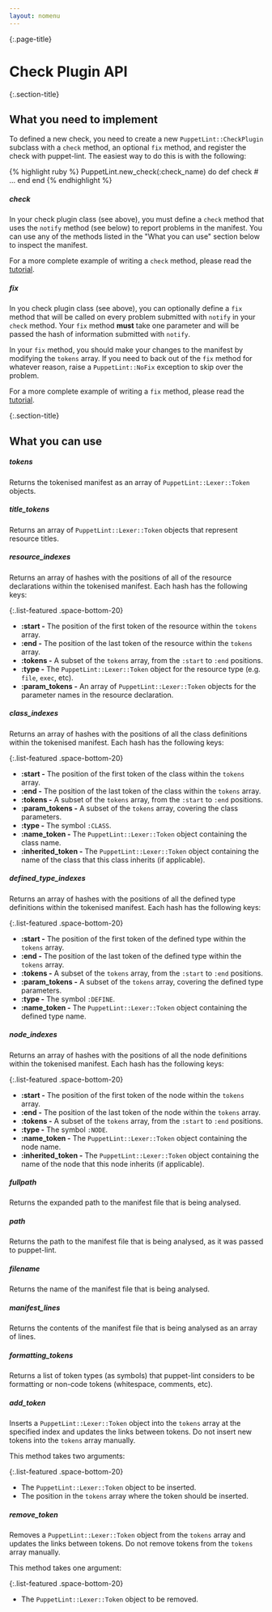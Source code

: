 ```yaml
---
layout: nomenu
---
```

{:.page-title}
# Check Plugin API

{:.section-title}
## What you need to implement

To defined a new check, you need to create a new `PuppetLint::CheckPlugin`
subclass with a `check` method, an optional `fix` method, and register the
check with puppet-lint. The easiest way to do this is with the following:

{% highlight ruby %}
PuppetLint.new_check(:check_name) do
  def check
    # ...
  end
end
{% endhighlight %}

##### check

In your check plugin class (see above), you must define a `check` method that
uses the `notify` method (see below) to report problems in the manifest. You
can use any of the methods listed in the "What you can use" section below to
inspect the manifest.

For a more complete example of writing a `check` method, please read the
[tutorial](/documentation/developer/plugin_tutorial/).

##### fix

In you check plugin class (see above), you can optionally define a `fix` method
that will be called on every problem submitted with `notify` in your `check`
method. Your `fix` method **must** take one parameter and will be passed the
hash of information submitted with `notify`.

In your `fix` method, you should make your changes to the manifest by modifying
the `tokens` array. If you need to back out of the `fix` method for whatever
reason, raise a `PuppetLint::NoFix` exception to skip over the problem.

For a more complete example of writing a `fix` method, please read the
[tutorial](/documentation/developer/plugin_tutorial/).

{:.section-title}
## What you can use

##### tokens

Returns the tokenised manifest as an array of `PuppetLint::Lexer::Token`
objects.

##### title\_tokens

Returns an array of `PuppetLint::Lexer::Token` objects that represent resource
titles.

##### resource\_indexes

Returns an array of hashes with the positions of all of the resource
declarations within the tokenised manifest. Each hash has the following keys:

{:.list-featured .space-bottom-20}
  * **:start -** The position of the first token of the resource within the
    `tokens` array.
  * **:end -** The position of the last token of the resource within the
    `tokens` array.
  * **:tokens -** A subset of the `tokens` array, from the `:start` to `:end`
    positions.
  * **:type -** The `PuppetLint::Lexer::Token` object for the resource type
    (e.g. `file`, `exec`, etc).
  * **:param\_tokens -** An array of `PuppetLint::Lexer::Token` objects for the
    parameter names in the resource declaration.

##### class\_indexes

Returns an array of hashes with the positions of all the class definitions
within the tokenised manifest. Each hash has the following keys:

{:.list-featured .space-bottom-20}
  * **:start -** The position of the first token of the class within the
    `tokens` array.
  * **:end -** The position of the last token of the class within the `tokens`
    array.
  * **:tokens -** A subset of the `tokens` array, from the `:start` to `:end`
    positions.
  * **:param\_tokens -** A subset of the `tokens` array, covering the class
    parameters.
  * **:type -** The symbol `:CLASS`.
  * **:name\_token -** The `PuppetLint::Lexer::Token` object containing the
    class name.
  * **:inherited\_token -** The `PuppetLint::Lexer::Token` object containing
    the name of the class that this class inherits (if applicable).

##### defined\_type\_indexes

Returns an array of hashes with the positions of all the defined type
definitions within the tokenised manifest. Each hash has the following keys:

{:.list-featured .space-bottom-20}
  * **:start -** The position of the first token of the defined type within the
    `tokens` array.
  * **:end -** The position of the last token of the defined type within the
    `tokens` array.
  * **:tokens -** A subset of the `tokens` array, from the `:start` to `:end`
    positions.
  * **:param\_tokens -** A subset of the `tokens` array, covering the defined
    type parameters.
  * **:type -** The symbol `:DEFINE`.
  * **:name\_token -** The `PuppetLint::Lexer::Token` object containing the
    defined type name.

##### node\_indexes

Returns an array of hashes with the positions of all the node definitions
within the tokenised manifest. Each hash has the following keys:

{:.list-featured .space-bottom-20}
  * **:start -** The position of the first token of the node within the
    `tokens` array.
  * **:end -** The position of the last token of the node within the `tokens`
    array.
  * **:tokens -** A subset of the `tokens` array, from the `:start` to `:end`
    positions.
  * **:type -** The symbol `:NODE`.
  * **:name\_token -** The `PuppetLint::Lexer::Token` object containing the
    node name.
  * **:inherited\_token -** The `PuppetLint::Lexer::Token` object containing
    the name of the node that this node inherits (if applicable).

##### fullpath

Returns the expanded path to the manifest file that is being analysed.

##### path

Returns the path to the manifest file that is being analysed, as it was passed
to puppet-lint.

##### filename

Returns the name of the manifest file that is being analysed.

##### manifest\_lines

Returns the contents of the manifest file that is being analysed as an array of
lines.

##### formatting\_tokens

Returns a list of token types (as symbols) that puppet-lint considers to be
formatting or non-code tokens (whitespace, comments, etc).

##### add\_token

Inserts a `PuppetLint::Lexer::Token` object into the `tokens` array at the
specified index and updates the links between tokens. Do not insert new tokens
into the `tokens` array manually.

This method takes two arguments:

{:.list-featured .space-bottom-20}
  * The `PuppetLint::Lexer::Token` object to be inserted.
  * The position in the `tokens` array where the token should be inserted.

##### remove\_token

Removes a `PuppetLint::Lexer::Token` object from the `tokens` array and updates
the links between tokens. Do not remove tokens from the `tokens` array
manually.

This method takes one argument:

{:.list-featured .space-bottom-20}
  * The `PuppetLint::Lexer::Token` object to be removed.
